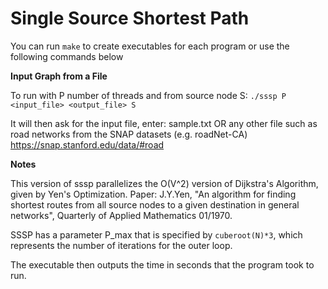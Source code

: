 Single Source Shortest Path
===========================

You can run ```make``` to create executables for each program or use the following commands below

**Input Graph from a File**

To run with P number of threads and from source node S:
  ```./sssp P <input_file> <output_file> S```
  
  It will then ask for the input file, enter:
  sample.txt
  OR any other file such as road networks from the SNAP datasets (e.g. roadNet-CA)
  https://snap.stanford.edu/data/#road

**Notes**

This version of sssp parallelizes the O(V^2) version of Dijkstra's Algorithm, given by Yen's Optimization.
Paper: J.Y.Yen, "An algorithm for finding shortest routes from all source nodes to a given destination in general networks", Quarterly of Applied Mathematics 01/1970.

SSSP has a parameter P_max that is specified by ```cuberoot(N)*3```, which represents the number of iterations for the outer loop.

The executable then outputs the time in seconds that the program took to run.
